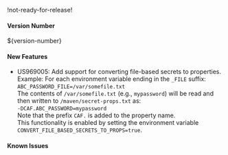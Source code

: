 !not-ready-for-release!

#### Version Number
${version-number}

#### New Features
- US969005: Add support for converting file-based secrets to properties.  
  Example: For each environment variable ending in the `_FILE` suffix:  
  `ABC_PASSWORD_FILE=/var/somefile.txt`  
  The contents of `/var/somefile.txt` (e.g., `mypassword`) will be read and then written to `/maven/secret-props.txt` as:  
  `-DCAF.ABC_PASSWORD=mypassword`  
  Note that the prefix `CAF.` is added to the property name.  
  This functionality is enabled by setting the environment variable `CONVERT_FILE_BASED_SECRETS_TO_PROPS=true`.

#### Known Issues
